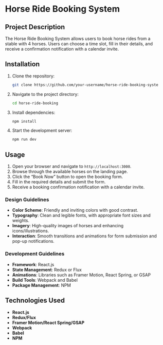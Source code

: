 # Horse Ride Booking System
## Project Description

The Horse Ride Booking System allows users to book horse rides from a stable with 4 horses. Users can choose a time slot, fill in their details, and receive a confirmation notification with a calendar invite.

## Installation

1. Clone the repository:
    ```bash
    git clone https://github.com/your-username/horse-ride-booking-system.git
    ```

2. Navigate to the project directory:
    ```bash
    cd horse-ride-booking
    ```

3. Install dependencies:
    ```bash
    npm install
    ```

4. Start the development server:
    ```bash
    npm run dev
    ```

## Usage

1. Open your browser and navigate to `http://localhost:3000`.
2. Browse through the available horses on the landing page.
3. Click the “Book Now” button to open the booking form.
4. Fill in the required details and submit the form.
5. Receive a booking confirmation notification with a calendar invite.

### Design Guidelines

- **Color Scheme**: Friendly and inviting colors with good contrast.
- **Typography**: Clean and legible fonts, with appropriate font sizes and weights.
- **Imagery**: High-quality images of horses and enhancing icons/illustrations.
- **Interaction**: Smooth transitions and animations for form submission and pop-up notifications.

### Development Guidelines

- **Framework**: React.js
- **State Management**: Redux or Flux
- **Animations**: Libraries such as Framer Motion, React Spring, or GSAP
- **Build Tools**: Webpack and Babel
- **Package Management**: NPM

## Technologies Used

- **React.js**
- **Redux/Flux**
- **Framer Motion/React Spring/GSAP**
- **Webpack**
- **Babel**
- **NPM**

